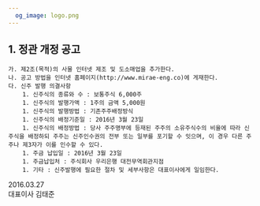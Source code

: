 ```yaml
---
  og_image: logo.png
---
```


## 1. 정관 개정 공고
    가. 제2조(목적)의 사물 인터넷 제조 및 도소매업을 추가한다.
    나. 공고 방법을 인터넷 홈페이지(http://www.mirae-eng.co)에 게재한다.
    다. 신주 발행 의결사항
        1. 신주식의 종류와 수 : 보통주식 6,000주
        1. 신주식의 발행가액 : 1주의 금액 5,000원
        1. 신주식의 발행방법 : 기존주주배정방식
        1. 신주식의 배정기준일 : 2016년 3월 23일
        1. 신주식의 배정방법 : 당사 주주명부에 등재된 주주의 소유주식수의 비율에 따라 신 주식을 배정하되 주주는 신주인수권의 전부 또는 일부를 포기할 수 잇으며, 이 경우 다른 주주나 제3자가 이를 인수할 수 있다.
        1. 주금 납입일 : 2016년 3월 23일
        1. 주금납입처 : 주식회사 우리은행 대전무역회관지점
        1. 기타 : 신주발행에 필요한 절차 및 세부사항은 대표이사에게 일임한다.

2016.03.27 <br>
대표이사 김태준
